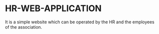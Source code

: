 # HR-WEB-APPLICATION
It is a simple website which can be operated by the HR and the employees of the association. 
